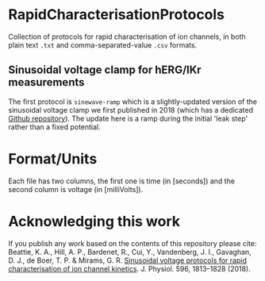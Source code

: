 # RapidCharacterisationProtocols
Collection of protocols for rapid characterisation of ion channels, in both plain text `.txt` and comma-separated-value `.csv` formats.

## Sinusoidal voltage clamp for hERG/IKr measurements

The first protocol is `sinewave-ramp` which is a slightly-updated version of the sinusoidal voltage clamp we first published in 2018 (which has a dedicated [Github repository](http://www.github.com/mirams/sine-wave)). The update here is a ramp during the initial 'leak step' rather than a fixed potential.

# Format/Units
Each file has two columns, the first one is time (in [seconds]) and the second column is voltage (in [milliVolts]).

# Acknowledging this work
If you publish any work based on the contents of this repository please cite:  
Beattie, K. A., Hill, A. P., Bardenet, R., Cui, Y., Vandenberg, J. I., Gavaghan, D. J., de Boer, T. P. & Mirams, G. R. [Sinusoidal voltage protocols for rapid characterisation of ion channel kinetics](https://doi.org/10.1113/JP275733). J. Physiol. 596, 1813–1828 (2018).
